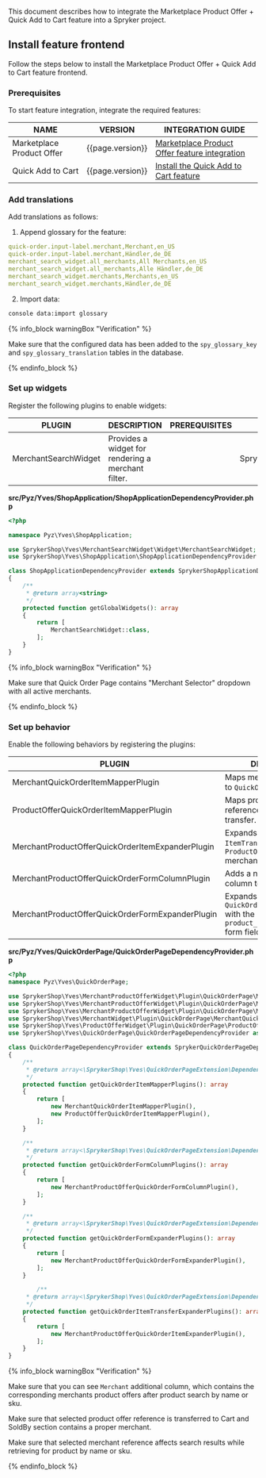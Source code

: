 

This document describes how to integrate the Marketplace Product Offer + Quick Add to Cart feature into a Spryker project.

## Install feature frontend

Follow the steps below to install the Marketplace Product Offer + Quick Add to Cart feature frontend.

### Prerequisites

To start feature integration, integrate the required features:

| NAME | VERSION | INTEGRATION GUIDE |
| --------------- | ------- | ---------- |
| Marketplace Product Offer | {{page.version}} | [Marketplace Product Offer feature integration](/docs/pbc/all/offer-management/{{page.version}}/marketplace/install-and-upgrade/install-features/install-the-marketplace-product-offer-feature.html) |
| Quick Add to Cart | {{page.version}} | [Install the Quick Add to Cart feature](/docs/pbc/all/cart-and-checkout/{{page.version}}/base-shop/install-and-upgrade/install-features/install-the-quick-add-to-cart-feature.html) |

### Add translations

Add translations as follows:

1. Append glossary for the feature:

```yaml
quick-order.input-label.merchant,Merchant,en_US
quick-order.input-label.merchant,Händler,de_DE
merchant_search_widget.all_merchants,All Merchants,en_US
merchant_search_widget.all_merchants,Alle Händler,de_DE
merchant_search_widget.merchants,Merchants,en_US
merchant_search_widget.merchants,Händler,de_DE

```

2. Import data:

```bash
console data:import glossary
```

{% info_block warningBox "Verification" %}

Make sure that the configured data has been added to the `spy_glossary_key` and `spy_glossary_translation` tables in the database.

{% endinfo_block %}

### Set up widgets

Register the following plugins to enable widgets:

| PLUGIN | DESCRIPTION | PREREQUISITES | NAMESPACE |
| --------------- | ------------------ | ------------- | --------------- |
| MerchantSearchWidget | Provides a widget for rendering a merchant filter.  |   | SprykerShop\Yves\MerchantSearchWidget\Widget |

**src/Pyz/Yves/ShopApplication/ShopApplicationDependencyProvider.php**

```php
<?php

namespace Pyz\Yves\ShopApplication;

use SprykerShop\Yves\MerchantSearchWidget\Widget\MerchantSearchWidget;
use SprykerShop\Yves\ShopApplication\ShopApplicationDependencyProvider as SprykerShopApplicationDependencyProvider;

class ShopApplicationDependencyProvider extends SprykerShopApplicationDependencyProvider
{
    /**
     * @return array<string>
     */
    protected function getGlobalWidgets(): array
    {
        return [
            MerchantSearchWidget::class,
        ];
    }
}
```

{% info_block warningBox "Verification" %}

Make sure that Quick Order Page contains "Merchant Selector" dropdown with all active merchants.

{% endinfo_block %}

### Set up behavior

Enable the following behaviors by registering the plugins:

| PLUGIN  | DESCRIPTION | PREREQUISITES | NAMESPACE |
|------------|----------------|---------------|----------------|
| MerchantQuickOrderItemMapperPlugin                    | Maps merchant reference to `QuickOrderItem` transfer.                               |               | SprykerShop\Yves\ProductOfferWidget\Plugin\QuickOrderPage              |
| ProductOfferQuickOrderItemMapperPlugin                | Maps product offer reference to `QuickOrderItem` transfer.                          |               | SprykerShop\Yves\ProductOfferWidget\Plugin\QuickOrderPage              |
| MerchantProductOfferQuickOrderItemExpanderPlugin      | Expands the provided `ItemTransfer` with the `ProductOfferStorage` merchant reference.        |               | SprykerShop\Yves\MerchantProductOfferWidget\Plugin\QuickOrderPage      |
| MerchantProductOfferQuickOrderFormColumnPlugin        | Adds a new `Merchants` column to the quick order.                                      |               | SprykerShop\Yves\MerchantProductOfferWidget\Plugin\QuickOrderPage      |
| MerchantProductOfferQuickOrderFormExpanderPlugin      | Expands `QuickOrderItemEmbeddedForm` with the `product_offer_reference` form field.       |               | SprykerShop\Yves\MerchantProductOfferWidget\Plugin\QuickOrderPage      |


**src/Pyz/Yves/QuickOrderPage/QuickOrderPageDependencyProvider.php**

```php
<?php
namespace Pyz\Yves\QuickOrderPage;

use SprykerShop\Yves\MerchantProductOfferWidget\Plugin\QuickOrderPage\MerchantProductOfferQuickOrderFormColumnPlugin;
use SprykerShop\Yves\MerchantProductOfferWidget\Plugin\QuickOrderPage\MerchantProductOfferQuickOrderFormExpanderPlugin;
use SprykerShop\Yves\MerchantProductOfferWidget\Plugin\QuickOrderPage\MerchantProductOfferQuickOrderItemExpanderPlugin;
use SprykerShop\Yves\MerchantWidget\Plugin\QuickOrderPage\MerchantQuickOrderItemMapperPlugin;
use SprykerShop\Yves\ProductOfferWidget\Plugin\QuickOrderPage\ProductOfferQuickOrderItemMapperPlugin;
use SprykerShop\Yves\QuickOrderPage\QuickOrderPageDependencyProvider as SprykerQuickOrderPageDependencyProvider;

class QuickOrderPageDependencyProvider extends SprykerQuickOrderPageDependencyProvider
{
    /**
     * @return array<\SprykerShop\Yves\QuickOrderPageExtension\Dependency\Plugin\QuickOrderItemMapperPluginInterface>
     */
    protected function getQuickOrderItemMapperPlugins(): array
    {
        return [
            new MerchantQuickOrderItemMapperPlugin(),
            new ProductOfferQuickOrderItemMapperPlugin(),
        ];
    }

    /**
     * @return array<\SprykerShop\Yves\QuickOrderPageExtension\Dependency\Plugin\QuickOrderFormColumnPluginInterface>
     */
    protected function getQuickOrderFormColumnPlugins(): array
    {
        return [
            new MerchantProductOfferQuickOrderFormColumnPlugin(),
        ];
    }

    /**
     * @return array<\SprykerShop\Yves\QuickOrderPageExtension\Dependency\Plugin\QuickOrderFormExpanderPluginInterface>
     */
    protected function getQuickOrderFormExpanderPlugins(): array
    {
        return [
            new MerchantProductOfferQuickOrderFormExpanderPlugin(),
        ];
    }

        /**
     * @return array<\SprykerShop\Yves\QuickOrderPageExtension\Dependency\Plugin\QuickOrderItemExpanderPluginInterface>
     */
    protected function getQuickOrderItemTransferExpanderPlugins(): array
    {
        return [
            new MerchantProductOfferQuickOrderItemExpanderPlugin(),
        ];
    }
}
```

{% info_block warningBox "Verification" %}

Make sure that you can see `Merchant` additional column, which contains the corresponding merchants product offers after product search by name or sku.

Make sure that selected product offer reference is transferred to Cart and SoldBy section contains a proper merchant.

Make sure that selected merchant reference affects search results while retrieving for product by name or sku.

{% endinfo_block %}
